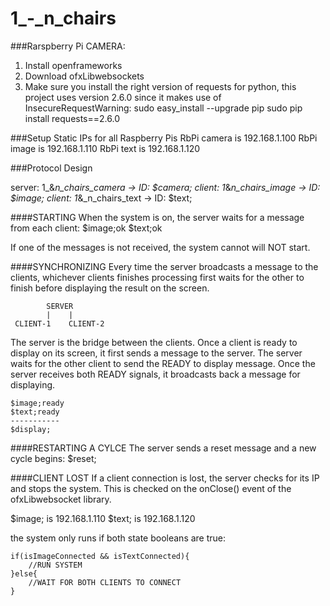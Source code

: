 # 1_-_n_chairs

###Rarspberry Pi CAMERA:

1. Install openframeworks
2. Download ofxLibwebsockets
3. Make sure you install the right version of requests for python, this project uses version 2.6.0 since it makes use of InsecureRequestWarning:
	sudo easy_install --upgrade pip
	sudo pip install requests==2.6.0

###Setup Static IPs for all Raspberry Pis
RbPi camera is 192.168.1.100
RbPi image is 192.168.1.110
RbPi text is 192.168.1.120

###Protocol Design

server: 1_&_n_chairs_camera	-> ID: $camera;
client: 1_&_n_chairs_image	-> ID: $image;
client: 1_&_n_chairs_text	-> ID: $text;

####STARTING
When the system is on, the server waits for a message from each client:
	$image;ok
	$text;ok

If one of the messages is not received, the system cannot will NOT start.

####SYNCHRONIZING
Every time the server broadcasts a message to the clients, whichever clients finishes processing first waits for the other to finish before displaying the result on the screen.

			SERVER
			|	 |
	 CLIENT-1	 CLIENT-2

The server is the bridge between the clients. Once a client is ready to display on its screen, it first sends a message to the server. The server waits for the other client to send the READY to display message. Once the server receives both READY signals, it broadcasts back a message for displaying.

	$image;ready
	$text;ready
	-----------
	$display;

####RESTARTING A CYLCE
The server sends a reset message and a new cycle begins:
	$reset;

####CLIENT LOST
If a client connection is lost, the server checks for its IP and stops the system. This is checked on the onClose() event of the ofxLibwebsocket library.

$image; is 192.168.1.110
$text; is 192.168.1.120

the system only runs if both state booleans are true:

	if(isImageConnected && isTextConnected){
		//RUN SYSTEM
	}else{
		//WAIT FOR BOTH CLIENTS TO CONNECT
	}
